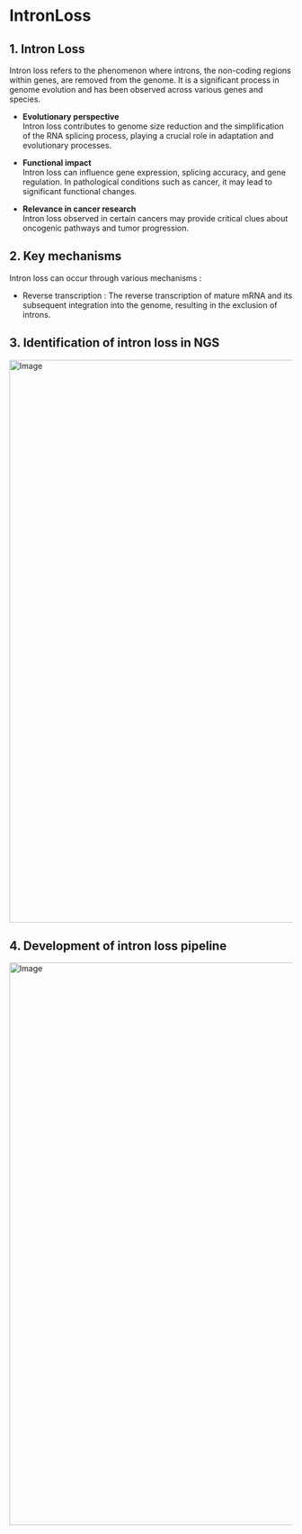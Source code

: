 # IntronLoss

## 1. Intron Loss 
Intron loss refers to the phenomenon where introns, the non-coding regions within genes, are removed from the genome. It is a significant process in genome evolution and has been observed across various genes and species.

- **Evolutionary perspective**  
  Intron loss contributes to genome size reduction and the simplification of the RNA splicing process, playing a crucial role in adaptation and evolutionary processes.

- **Functional impact**  
  Intron loss can influence gene expression, splicing accuracy, and gene regulation. In pathological conditions such as cancer, it may lead to significant functional changes.

- **Relevance in cancer research**  
  Intron loss observed in certain cancers may provide critical clues about oncogenic pathways and tumor progression.

## 2. Key mechanisms 
Intron loss can occur through various mechanisms : 

- Reverse transcription : The reverse transcription of mature mRNA and its subsequent integration into the genome, resulting in the exclusion of introns.

## 3. Identification of intron loss in NGS
<img src="https://github.com/user-attachments/assets/8c0403c9-f027-436d-a1b0-fc5a3140bc0e" alt="Image" height = "1000" width="1500">

## 4. Development of intron loss pipeline 
<img src="https://github.com/user-attachments/assets/3617aeda-72e3-409f-949b-144d2075ae7c" alt="Image" height = "1000" width="1500">
